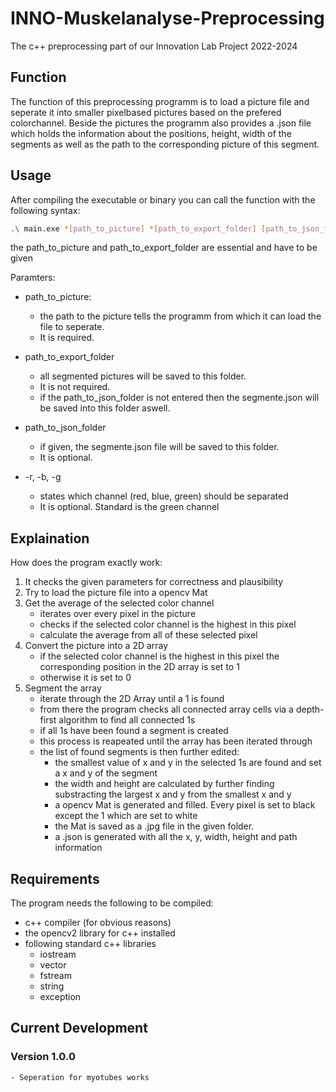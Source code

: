 # INNO-Muskelanalyse-Preprocessing
The c++ preprocessing part of our Innovation Lab Project 2022-2024


## Function
  The function of this preprocessing programm is to load a picture file and seperate it into smaller pixelbased pictures based on the prefered colorchannel.
  Beside the pictures the programm also provides a .json file which holds the information about the positions, height, width of the segments as well as the path to the   corresponding picture of this segment.

## Usage
  After compiling the executable or binary you can call the function with the following syntax:
  
 ```bash
 .\ main.exe *[path_to_picture] *[path_to_export_folder] [path_to_json_folder] [-r | -b | -g]
 ```
 
 the path_to_picture and path_to_export_folder are essential and have to be given
 
 Paramters:
 
 - path_to_picture:
    - the path to the picture tells the programm from which it can load the file to seperate. 
    - It is required.

 - path_to_export_folder
    - all segmented pictures will be saved to this folder.
    - It is not required.
    - if the path_to_json_folder is not entered then the segmente.json will be saved into this folder aswell.

 - path_to_json_folder
    - if given, the segmente.json file will be saved to this folder.
    - It is optional.

 - -r, -b, -g
    - states which channel (red, blue, green) should be separated
    - It is optional. Standard is the green channel
 

## Explaination
  How does the program exactly work:
  
  1. It checks the given parameters for correctness and plausibility
  2. Try to load the picture file into a opencv Mat
  3. Get the average of the selected color channel
      - iterates over every pixel in the picture
      - checks if the selected color channel is the highest in this pixel
      - calculate the average from all of these selected pixel
  4. Convert the picture into a 2D array
      - if the selected color channel is the highest in this pixel the corresponding position in the 2D array is set to 1
      - otherwise it is set to 0
  5. Segment the array
      - iterate through the 2D Array until a 1 is found
      - from there the program checks all connected array cells via a depth-first algorithm to find all connected 1s
      - if all 1s have been found a segment is created
      - this process is reapeated until the array has been iterated through
      - the list of found segments is then further edited:
          - the smallest value of x and y in the selected 1s are found and set a x and y of the segment
          - the width and height are calculated by further finding substracting the largest x and y from the smallest x and y
          - a opencv Mat is generated and filled. Every pixel is set to black except the 1 which are set to white
          - the Mat is saved as a .jpg file in the given folder.
          - a .json is generated with all the x, y, width, height and path information
    

## Requirements
  The program needs the following to be compiled:
  
  - c++ compiler (for obvious reasons)
  - the opencv2 library for c++ installed
  - following standard c++ libraries
      - iostream
      - vector
      - fstream
      - string
      - exception

## Current Development

  ### Version 1.0.0
    - Seperation for myotubes works 


